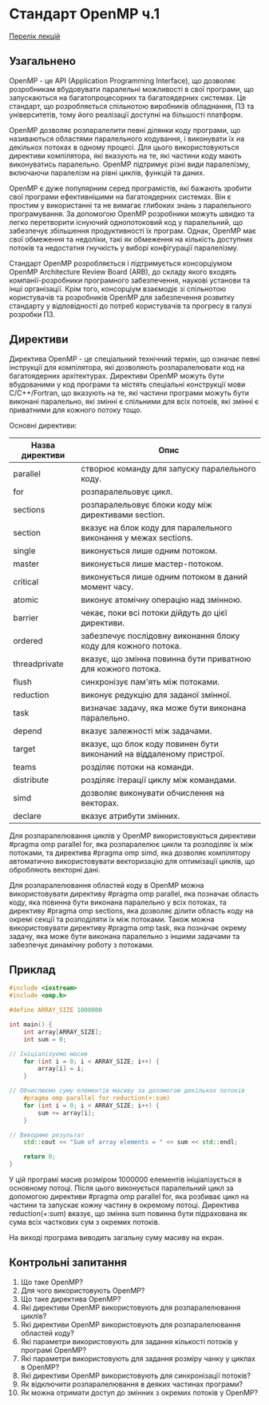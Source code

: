 # Стандарт OpenMP ч.1

[Перелік лекцій](README.md)

## Узагальнено

OpenMP - це API (Application Programming Interface), що дозволяє розробникам вбудовувати паралельні можливості в свої програми, що запускаються на багатопроцесорних та багатоядерних системах. Це стандарт, що розробляється спільнотою виробників обладнання, ПЗ та університетів, тому його реалізації доступні на більшості платформ.

OpenMP дозволяє розпаралелити певні ділянки коду програми, що називаються областями паралельного кодування, і виконувати їх на декількох потоках в одному процесі. Для цього використовуються директиви компілятора, які вказують на те, які частини коду мають виконуватись паралельно. OpenMP підтримує різні види паралелізму, включаючи паралелізм на рівні циклів, функцій та даних.

OpenMP є дуже популярним серед програмістів, які бажають зробити свої програми ефективнішими на багатоядерних системах. Він є простим у використанні та не вимагає глибоких знань з паралельного програмування. За допомогою OpenMP розробники можуть швидко та легко перетворити існуючий однопотоковий код у паралельний, що забезпечує збільшення продуктивності їх програм. Однак, OpenMP має свої обмеження та недоліки, такі як обмеження на кількість доступних потоків та недостатня гнучкість у виборі конфігурації паралелізму.

Стандарт OpenMP розробляється і підтримується консорціумом OpenMP Architecture Review Board (ARB), до складу якого входять компанії-розробники програмного забезпечення, наукові установи та інші організації. Крім того, консорціум взаємодіє зі спільнотою користувачів та розробників OpenMP для забезпечення розвитку стандарту у відповідності до потреб користувачів та прогресу в галузі розробки ПЗ.

## Директиви

Директива OpenMP - це спеціальний технічний термін, що означає певні інструкції для компілятора, які дозволяють розпаралелювати код на багатоядерних архітектурах. Директиви OpenMP можуть бути вбудованими у код програми та містять спеціальні конструкції мови C/C++/Fortran, що вказують на те, які частини програми можуть бути виконані паралельно, які змінні є спільними для всіх потоків, які змінні є приватними для кожного потоку тощо.

Основні директиви:

| Назва директиви | Опис |
| --- | --- |
| parallel | створює команду для запуску паралельного коду. |
| for | розпаралельовує цикл. |
| sections | розпаралельовує блоки коду між директивами section. |
| section | вказує на блок коду для паралельного виконання у межах sections. |
| single | виконується лише одним потоком. |
| master | виконується лише мастер-потоком. |
| critical | виконується лише одним потоком в даний момент часу. |
| atomic | виконує атомічну операцію над змінною. |
| barrier | чекає, поки всі потоки дійдуть до цієї директиви. |
| ordered | забезпечує послідовну виконання блоку коду для кожного потока. |
| threadprivate | вказує, що змінна повинна бути приватною для кожного потока. |
| flush | синхронізує пам'ять між потоками. |
| reduction | виконує редукцію для заданої змінної. |
| task | визначає задачу, яка може бути виконана паралельно. |
| depend | вказує залежності між задачами. |
| target | вказує, що блок коду повинен бути виконаний на віддаленому пристрої. |
| teams | розділяє потоки на команди. |
| distribute | розділяє ітерації циклу між командами. |
| simd | дозволяє виконувати обчислення на векторах. |
| declare | вказує атрибути змінних. |



Для розпаралелювання циклів у OpenMP використовуються директиви #pragma omp parallel for, яка розпаралелює цикли та розподіляє їх між потоками, та директива #pragma omp simd, яка дозволяє компілятору автоматично використовувати векторизацію для оптимізації циклів, що обробляють векторні дані.

Для розпаралелювання областей коду в OpenMP можна використовувати директиву #pragma omp parallel, яка позначає область коду, яка повинна бути виконана паралельно у всіх потоках, та директиву #pragma omp sections, яка дозволяє ділити область коду на окремі секції та розподіляти їх між потоками. Також можна використовувати директиву #pragma omp task, яка позначає окрему задачу, яка може бути виконана паралельно з іншими задачами та забезпечує динамічну роботу з потоками.


## Приклад
```cpp
#include <iostream>
#include <omp.h>

#define ARRAY_SIZE 1000000

int main() {
    int array[ARRAY_SIZE];
    int sum = 0;

// Ініціалізуємо масив
    for (int i = 0; i < ARRAY_SIZE; i++) {
        array[i] = i;
    }

// Обчислюємо суму елементів масиву за допомогою декількох потоків
    #pragma omp parallel for reduction(+:sum)
    for (int i = 0; i < ARRAY_SIZE; i++) {
        sum += array[i];
    }

// Виводимо результат
    std::cout << "Sum of array elements = " << sum << std::endl;

    return 0;
}
```
У цій програмі масив розміром 1000000 елементів ініціалізується в основному потоці. Після цього виконується паралельний цикл за допомогою директиви #pragma omp parallel for, яка розбиває цикл на частини та запускає кожну частину в окремому потоці. Директива reduction(+:sum) вказує, що змінна sum повинна бути підрахована як сума всіх часткових сум з окремих потоків.

На виході програма виводить загальну суму масиву на екран.

## Контрольні запитання

1.  Що таке OpenMP?
2.  Для чого використовують OpenMP?
3.  Що таке директива OpenMP?
4.  Які директиви OpenMP використовують для розпаралелювання циклів?
5.  Які директиви OpenMP використовують для розпаралелювання областей коду?
6.  Які параметри використовують для задання кількості потоків у програмі OpenMP?
7.  Які параметри використовують для задання розміру чанку у циклах в OpenMP?
8.  Які директиви OpenMP використовують для синхронізації потоків?
9.  Як відключити розпаралелювання в деяких частинах програми?
10.  Як можна отримати доступ до змінних з окремих потоків у OpenMP?
